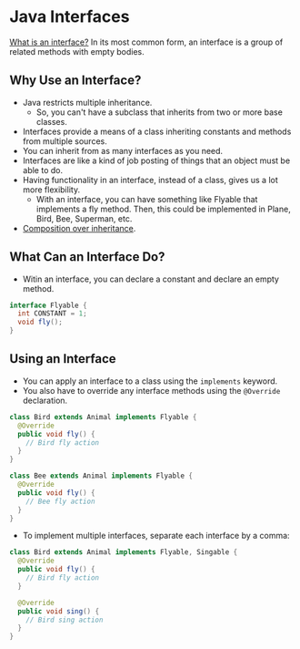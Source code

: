 # Java Interfaces

[What is an interface?](https://docs.oracle.com/javase/tutorial/java/concepts/interface.html) In its most common form, an interface is a group of related methods with empty bodies.

## Why Use an Interface?

- Java restricts multiple inheritance.
  - So, you can't have a subclass that inherits from two or more base classes.
- Interfaces provide a means of a class inheriting constants and methods from multiple sources.
- You can inherit from as many interfaces as you need.
- Interfaces are like a kind of job posting of things that an object must be able to do.
- Having functionality in an interface, instead of a class, gives us a lot more flexibility.
  - With an interface, you can have something like Flyable that implements a fly method. Then, this could be implemented in Plane, Bird, Bee, Superman, etc.
- [Composition over inheritance](https://www.youtube.com/watch?v=wfMtDGfHWpA).

## What Can an Interface Do?

- Witin an interface, you can declare a constant and declare an empty method.

```java
interface Flyable {
  int CONSTANT = 1;
  void fly();
}
```

## Using an Interface

- You can apply an interface to a class using the `implements` keyword.
- You also have to override any interface methods using the `@Override` declaration.

```java
class Bird extends Animal implements Flyable {
  @Override
  public void fly() {
    // Bird fly action
  }
}

class Bee extends Animal implements Flyable {
  @Override
  public void fly() {
    // Bee fly action
  }
}
```

- To implement multiple interfaces, separate each interface by a comma:

```java
class Bird extends Animal implements Flyable, Singable {
  @Override
  public void fly() {
    // Bird fly action
  }

  @Override
  public void sing() {
    // Bird sing action
  }
}
```
